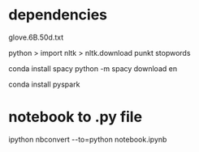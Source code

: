 # dependencies

glove.6B.50d.txt

python > import nltk > nltk.download
punkt
stopwords

conda install spacy
python -m spacy download en

conda install pyspark


# notebook to .py file
ipython nbconvert --to=python notebook.ipynb
